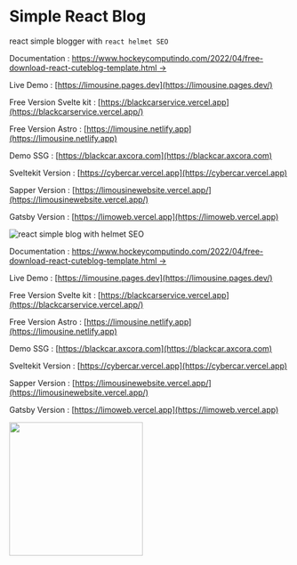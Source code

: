 ﻿# Simple React Blog

react simple blogger with `react helmet SEO`

Documentation : [https://www.hockeycomputindo.com/2022/04/free-download-react-cuteblog-template.html →](https://www.hockeycomputindo.com/2022/04/free-download-react-cuteblog-template.html)

Live Demo : [https://limousine.pages.dev](https://limousine.pages.dev/)

Free Version Svelte kit : [https://blackcarservice.vercel.app](https://blackcarservice.vercel.app/)

Free Version Astro : [https://limousine.netlify.app](https://limousine.netlify.app)

Demo SSG : [https://blackcar.axcora.com](https://blackcar.axcora.com)

Sveltekit Version : [https://cybercar.vercel.app](https://cybercar.vercel.app)

Sapper Version : [https://limousinewebsite.vercel.app/](https://limousinewebsite.vercel.app/)

Gatsby Version : [https://limoweb.vercel.app](https://limoweb.vercel.app)

![react simple blog with helmet SEO](https://blogger.googleusercontent.com/img/b/R29vZ2xl/AVvXsEjGimzPO5rgvjKoj4cSb0xjDNGWvdAbtHE4zQddGSKWo82Pfp0OLLZoj45TFFSSYgBoafQMWSRunLmq57fwbcCpWamYK1s6r92gQ_O-9ePRZ72qYT34ulvurzbVIkSMBYBM-83-EFczUn6XwjPgPI69rWNn899s7X-sTF6Oo5sYzkXDOZMja1xhHTaKwA/s1960/Screenshot%202022-07-24%20at%2013-00-45%20Limousine%20Website.png)

Documentation : [https://www.hockeycomputindo.com/2022/04/free-download-react-cuteblog-template.html →](https://www.hockeycomputindo.com/2022/04/free-download-react-cuteblog-template.html)

Live Demo : [https://limousine.pages.dev](https://limousine.pages.dev/)

Free Version Svelte kit : [https://blackcarservice.vercel.app](https://blackcarservice.vercel.app/)

Free Version Astro : [https://limousine.netlify.app](https://limousine.netlify.app)

Demo SSG : [https://blackcar.axcora.com](https://blackcar.axcora.com)

Sveltekit Version : [https://cybercar.vercel.app](https://cybercar.vercel.app)

Sapper Version : [https://limousinewebsite.vercel.app/](https://limousinewebsite.vercel.app/)

Gatsby Version : [https://limoweb.vercel.app](https://limoweb.vercel.app)


<a href="https://www.buymeacoffee.com/axcora"><img width="240" src="https://blogger.googleusercontent.com/img/b/R29vZ2xl/AVvXsEgIA9HMwkK8kr7uRwVNxnhXsLQsJHxQQYVSzqCAaK58OpJOiTlzbIX7eEwS_VpJ3oEG-xrmVEl2WKqGvB_o-KjyBGTbbjFHM_bN2Jce9g3FTnt2ZJViwcvB9DHPOKPEMCl7jTQRVWKPw_ETloH7_CK8Xr09SSNNx22xnfGjViwdEsGtR-yGrLmr-JUGHA/s1090/bmc-button.png"/></a>
